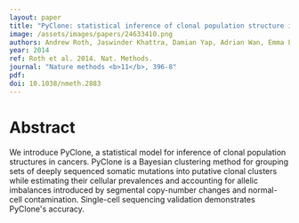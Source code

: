 ```yaml
---
layout: paper
title: "PyClone: statistical inference of clonal population structure in cancer."
image: /assets/images/papers/24633410.png
authors: Andrew Roth, Jaswinder Khattra, Damian Yap, Adrian Wan, Emma Laks, Justina Biele, Gavin Ha, Samuel Aparicio, Alexandre Bouchard-Côté, Sohrab P Shah
year: 2014
ref: Roth et al. 2014. Nat. Methods.
journal: "Nature methods <b>11</b>, 396-8"
pdf: 
doi: 10.1038/nmeth.2883
---
```


# Abstract

We introduce PyClone, a statistical model for inference of clonal population structures in cancers. PyClone is a Bayesian clustering method for grouping sets of deeply sequenced somatic mutations into putative clonal clusters while estimating their cellular prevalences and accounting for allelic imbalances introduced by segmental copy-number changes and normal-cell contamination. Single-cell sequencing validation demonstrates PyClone's accuracy.


